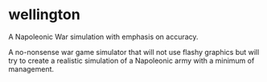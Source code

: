 wellington
==========

A Napoleonic War simulation with emphasis on accuracy. 

A no-nonsense war game simulator that will not use flashy graphics but will try to create a realistic simulation of a Napoleonic army with a
minimum of management.


